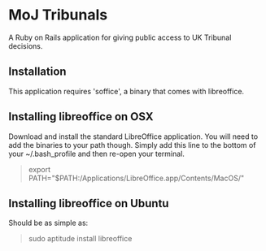 MoJ Tribunals
=============

A Ruby on Rails application for giving public access to UK Tribunal decisions.

Installation
------------

This application requires 'soffice', a binary that comes with libreoffice.

Installing libreoffice on OSX
-----------------------------

Download and install the standard LibreOffice application. You will need to add the binaries to your path though. Simply add this line to the bottom of your ~/.bash_profile and then re-open your terminal.

> export PATH="$PATH:/Applications/LibreOffice.app/Contents/MacOS/"

Installing libreoffice on Ubuntu
--------------------------------

Should be as simple as:

> sudo aptitude install libreoffice